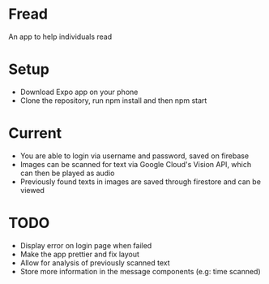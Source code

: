 # Fread

An app to help individuals read

# Setup

- Download Expo app on your phone
- Clone the repository, run npm install and then npm start

# Current 
- You are able to login via username and password, saved on firebase
- Images can be scanned for text via Google Cloud's Vision API, which can then be played as audio
- Previously found texts in images are saved through firestore and can be viewed

# TODO

- Display error on login page when failed
- Make the app prettier and fix layout
- Allow for analysis of previously scanned text
- Store more information in the message components (e.g: time scanned)

